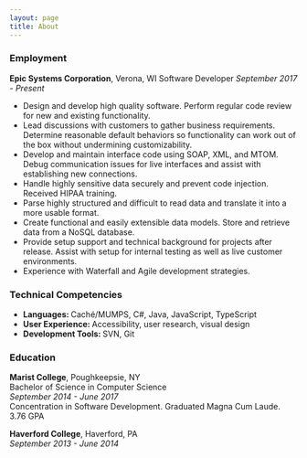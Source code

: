 ```yaml
---
layout: page
title: About
---
```


<h3>Employment</h3>

<strong>Epic Systems Corporation</strong>, Verona, WI
Software Developer
<em>September 2017 - Present</em>
<ul>
<li>Design and develop high quality software. Perform regular code review for new and existing functionality.</li>
<li>Lead discussions with customers to gather business requirements. Determine reasonable default behaviors so functionality 
can work out of the box without undermining customizability.</li>
<li>Develop and maintain interface code using SOAP, XML, and MTOM.  Debug communication issues for live interfaces and assist with establishing new connections.</li>
<li>Handle highly sensitive data securely and prevent code injection. Received HIPAA training.</li>
<li>Parse highly structured and difficult to read data and translate it into a more usable format.</li>
<li>Create functional and easily extensible data models. Store and retrieve data from a NoSQL database.</li>
<li>Provide setup support and technical background for projects after release. Assist with setup for 
internal testing as well as  live customer environments.</li>
<li>Experience with Waterfall and Agile development strategies.</li>
</ul>


<h3>Technical Competencies</h3>
<ul>
<li><strong>Languages: </strong>Caché/MUMPS, C#, Java, JavaScript, TypeScript</li>
<li><strong>User Experience: </strong>Accessibility, user research, visual design</li>
<li><strong>Development Tools: </strong>SVN, Git</li>
</ul>


<h3>Education</h3>

<strong>Marist College</strong>, Poughkeepsie, NY <br>
Bachelor of Science in Computer Science <br>
<em>September 2014 - June 2017</em> <br>
Concentration in Software Development. Graduated Magna Cum Laude. 3.76 GPA

<strong>Haverford College</strong>, Haverford, PA <br>
<em>September 2013 - June 2014</em>
